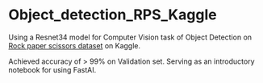 # Object_detection_RPS_Kaggle

Using a Resnet34 model for Computer Vision task of Object Detection on [Rock paper scissors dataset](https://www.kaggle.com/drgfreeman/rockpaperscissors) on Kaggle.


Achieved accuracy of > 99% on Validation set. Serving as an introductory notebook for using FastAI.
